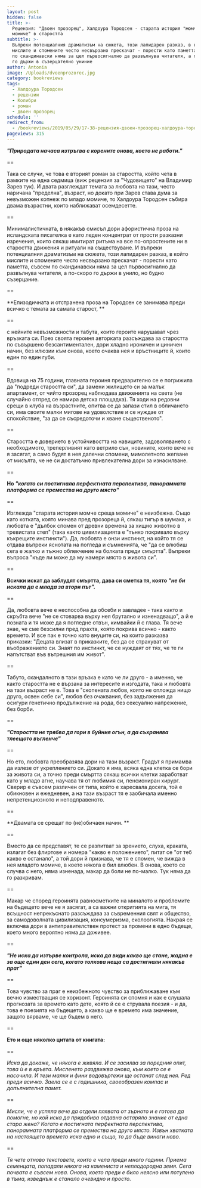 ```yaml
---
layout: post
hidden: false
title: >-
  Рецензия: "Двоен прозорец", Халдоура Тородсен - старата история "момче среща
  момиче" в старостта
subtitle: >-
  Въпреки потенциалния драматизъм на сюжета, този лапидарен разказ, в който
  мислите и спомените често несвързано прескачат - порести като паметта, съвсем
  по скандинавски няма за цел първосигнално да развълнува читателя, а по-скоро
  го държи в съзерцателно униние
author: Antonia
image: /Uploads/dvoenprozorec.jpg
category: bookreviews
tags:
  - Халдоура Тородсен
  - рецензии
  - Колибри
  - роман
  - двоен прозорец
schedule: ''
redirect_from:
  - /bookreviews/2019/05/29/17-38-рецензия-двоен-прозорец-халдоура-тородсен
pageviews: 315
---
```

**_"Природата начаса изтръгва с корените онова, което не работи."_**

\==

Така се случи, че това е вторият роман за старостта, който чета в рамките на една седмица (виж рецензия за "Чудовището" на Владимир Зарев тук). И двата разглеждат темата за любовта на тази, често наричана "пределна", възраст, но докато при Зарев става дума за невъзможен копнеж по младо момиче, то Халдоура Тородсен събира двама възрастни, които наближават осемдесетте. 

\==

Минималистичната, в някакъв смисъл дори афористична проза на исландската писателка е като леден концентрат от прости разказни изречения, които сякаш имитират ритъма на все по-опростените ни в старостта движения и ритуали на съществуване. И въпреки потенциалния драматизъм на сюжета, този лапидарен разказ, в който мислите и спомените често несвързано прескачат - порести като паметта, съвсем по скандинавски няма за цел първосигнално да развълнува читателя, а по-скоро го държи в унило, но будно съзерцание.

\==

**Епизодичната и отстранена проза на Тородсен се занимава преди всичко с темата за самата старост, **

\==

с нейните невъзможности и табута, които героите нарушават чрез връзката си. През своята героиня авторката разсъждава за старостта по съвършено безсантиментален, дори хладно ироничен и циничен начин, без илюзии към онова, което очаква нея и връстниците й, които един по един губи. 

\==

Вдовица на 75 години, главната героиня предварително се е погрижила да "подреди старостта си", да замени жилището си за малък апартамент, от чийто прозорец наблюдава движенията на света (не случайно отпред се намира детска площадка). Тя ходи на редовни срещи в клуба на възрастните, опитва се да запази стил в обличането си, има своите малки мигове на удоволствие и се нуждае от спокойствие, "за да се съсредоточи и хване същественото". 

\==

Старостта е доверието в устойчивостта на навиците, задоволяването с необходимото, треперливият като ветрило сън, новините, които вече не я засягат, а само будят в нея далечни спомени, мимолетното жегване от мисълта, че не си достатъчно привлекателна дори за изнасилване. 

\==

**Но _"когато си постигнала перфектната перспектива, панорамната платформа се премества на друго място"_**

\==

Изглежда "старата история момче среща момиче" е неизбежна. Също като котката, която минава пред прозореца й, сякаш тигър в шумака, и любовта е "дълбок спомен от древни времена за хищно животно в тревистата степ" (така както цивилизацията е "тънко покривало върху къкрещите инстинкти"). Да, любовта е онзи инстинкт, на който тя се отдава въпреки яснотата на погледа и съмненията, че "да се влюбиш сега е жалко и тъжно облекчение на болката преди смъртта". Въпреки въпроса "къде ли може да му намери място в живота си". 

\==

**Всички искат да заблудят смъртта, дава си сметка тя, която _"не би искала да е млада за втори път"._**

\==

Да, любовта вече е неспособна да обсеби и завладее - така както и скръбта вече "не се стоварва върху нея брутално и изненадващо", а й е позната и тя може да я погледне отвън, кимвайки й с глава. Тя вече знае, че сме безсилни пред прахта, която покрива всичко - както времето. И все пак е точно като внуците си, на които разказва приказки: "Децата влизат в приказките, без да се страхуват от въображението си. Знаят по инстинкт, че се нуждаят от тях, че те ги напътстват във вътрешния им живот". 

\==

Табуто, скандалното в тази връзка е като че ли друго - а именно, че както старостта не е вързана за интересите и изгодата, така и любовта на тази възраст не е. Това е "скопената любов, която не опложда нищо друго, освен себе си", любов без очаквания, без задължения да осигури генетично продължение на рода, без сексуално напрежение, без борби. 

\==

**_"Старостта не трябва да гори в буйния огън, а да съхранява тлеещото въгленче"_**

\==

Но ето, любовта преобразява дори на тази възраст. Градът я примамва да излезе от укреплението си. Докато я има, всяка една клетка се бори за живота си, а точно преди смъртта сякаш всички клетки заработват като у младо агне, научава тя от любимия си, пенсиониран хирург. Сверир е съвсем различен от типа, който е харесвала досега, той е обикновен и ежедневен, а на тази възраст тя е заобичала именно непретенциозното и неподправеното.

\==

**Двамата се срещат по (не)обичаен начин. **

\==

Вместо да се представят, те се разпитват за зрението, слуха, краката, излагат без флиртове и номера "какво е положението", питат се "от теб какво е останало", а той дори й признава, че тя е спомен, че вижда в нея младото момиче, в което някога е бил влюбен. В онова, което се случва с него, няма изненада, макар да боли не по-малко. Тук няма да го разкривам.

\==

Макар че според героинята равносметките на миналото и проблемите на бъдещето вече не я засягат, а са важни откритията на мига, тя всъщност непрекъснато разсъждава за съвременния свят и общество, за самодоволната цивилизация, консумеризма, еколоогията. Накрая се включва дори в антиправителствен протест за промени в едно бъдеще, което много вероятно няма да доживее. 

\==

**_"Не иска да изтърве контрола, иска да види какво ще стане, жадна е за още един ден сега, когато толкова неща са достигнали някакъв праг"_**

\==

Това чувство за праг е неизбежното чувство за приближаване към вечно изместващия се хоризонт. Героинята си спомня и как е слушала прогнозата за времето като дете, която й се е струвала поезия - и да, това е поезията на бъдещето, а какво ще е времето има значение, защото вярваме, че ще бъдем в него. 

\==

**Ето и още няколко цитата от книгата:**

\==

_Иска да докаже, че някога е живяла. И се засилва за поредния опит, това ù е в кръвта. Мисленето раздвижва онова, към което се е насочила. И тези малки и фини водовъртежи ще останат след нея. Ред преди всичко. Заела се е с годишника, своеобразен компас и допълнителна памет._

\==

_Мисли, че е успяла вече да отдели плявата от зърното и е готова да помогне, но кой иска да придобива отдавна остаряло знание от една стара жена? Когато е постигната перфектната перспектива, панорамната платформа се премества на друго място. Извън хватката на настоящето времето иска едно и също, то да бъде винаги ново._

\==

_Тя чете отново текстовете, които е чела преди много години. Приема семенцата, попадали някога на камениста и неплодородна земя. Сега почвата е съвсем нова. Онова, което преди е било неясно или потулено в тъма, изведнъж е станало очевидно и просто._
